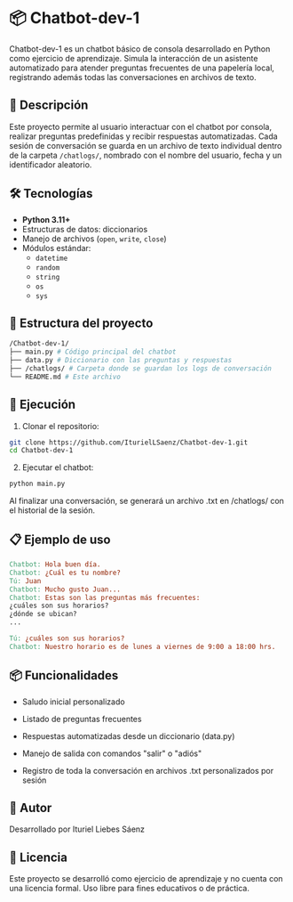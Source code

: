 # 📦 Chatbot-dev-1

Chatbot-dev-1 es un chatbot básico de consola desarrollado en Python como ejercicio de aprendizaje. Simula la interacción de un asistente automatizado para atender preguntas frecuentes de una papelería local, registrando además todas las conversaciones en archivos de texto.

## 📌 Descripción

Este proyecto permite al usuario interactuar con el chatbot por consola, realizar preguntas predefinidas y recibir respuestas automatizadas. Cada sesión de conversación se guarda en un archivo de texto individual dentro de la carpeta `/chatlogs/`, nombrado con el nombre del usuario, fecha y un identificador aleatorio.

## 🛠️ Tecnologías

- **Python 3.11+**
- Estructuras de datos: diccionarios
- Manejo de archivos (`open`, `write`, `close`)
- Módulos estándar:
  - `datetime`
  - `random`
  - `string`
  - `os`
  - `sys`

## 📁 Estructura del proyecto

```bash
/Chatbot-dev-1/
├── main.py # Código principal del chatbot
├── data.py # Diccionario con las preguntas y respuestas
├── /chatlogs/ # Carpeta donde se guardan los logs de conversación
└── README.md # Este archivo
```
## 🚀 Ejecución

1. Clonar el repositorio:

```bash
git clone https://github.com/IturielLSaenz/Chatbot-dev-1.git
cd Chatbot-dev-1
```
2. Ejecutar el chatbot:

```bash
python main.py
```
Al finalizar una conversación, se generará un archivo .txt en /chatlogs/ con el historial de la sesión.

## 📋 Ejemplo de uso
```makefile
Chatbot: Hola buen día.
Chatbot: ¿Cuál es tu nombre?
Tú: Juan
Chatbot: Mucho gusto Juan...
Chatbot: Estas son las preguntas más frecuentes:
¿cuáles son sus horarios?
¿dónde se ubican?
...

Tú: ¿cuáles son sus horarios?
Chatbot: Nuestro horario es de lunes a viernes de 9:00 a 18:00 hrs.
```
## 📦 Funcionalidades
- Saludo inicial personalizado

- Listado de preguntas frecuentes

- Respuestas automatizadas desde un diccionario (data.py)

- Manejo de salida con comandos "salir" o "adiós"

- Registro de toda la conversación en archivos .txt personalizados por sesión

## 📌 Autor
Desarrollado por Ituriel Liebes Sáenz

## 📝 Licencia
Este proyecto se desarrolló como ejercicio de aprendizaje y no cuenta con una licencia formal. Uso libre para fines educativos o de práctica.
